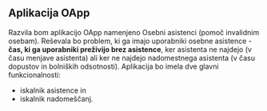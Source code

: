 ## Aplikacija OApp

Razvila bom aplikacijo OApp namenjeno Osebni asistenci (pomoč invalidnim osebam). 
Reševala bo problem, ki ga imajo uporabniki osebne asistence - **čas, ki ga uporabniki preživijo brez asistence**, ker asistenta ne najdejo (v času menjave asistenta) ali ker ne najdejo nadomestnega asistenta (v času dopustov in bolniških odsotnosti). 
Aplikacija bo imela dve glavni funkcionalnosti:
-	iskalnik asistence in
-	iskalnik nadomeščanj. 
